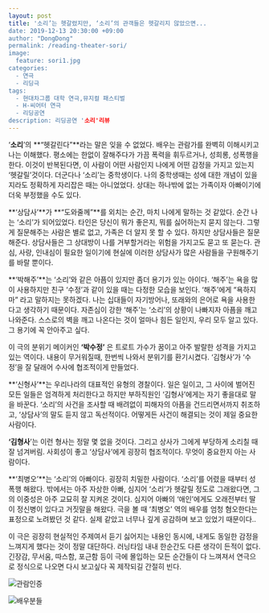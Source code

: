 ```yaml
---
layout: post
title: '소리’는 헷갈렸지만, ‘소리’의 관객들은 헷갈리지 않았으면...
date: 2019-12-13 20:30:00 +09:00
author: "DongDong"
permalink: /reading-theater-sori/
image:
  feature: sori1.jpg
categories:
  - 연극
  - 리딩극
tags:
  - 현대차그룹 대학 연극,뮤지컬 패스티벌
  - H-씨어터 연극
  - 리딩공연
description: 리딩공연 '소리'리뷰
---
```


‘**소리**’의 **“헷갈린다”**라는 말은 잊을 수 없었다. 배우는 관람가를 완벽히 이해시키고 나는 이해했다. 평소에는 한없이 잘해주다가 가끔 폭력을 휘두르거나, 성희롱, 성폭행을 한다. 이것이 반복된다면, 이 사람이 어떤 사람인지 나에게 어떤 감정을 가지고 있는지 ‘헷갈릴’것이다. 더군다나 ‘소리’는 중학생이다. 나의 중학생때는 성에 대한 개념이 있을지라도 정확하게 자리잡은 때는 아니었었다. 상대는 하나밖에 없는 가족이자 아빠이기에 더욱 부정했을 수도 있다.

**‘상담사’**가 **“도와줄께”**를 외치는 순간, 마치 나에게 말하는 것 같았다. 순간 나는 ‘소리’가 되어있었다. 타인은 당신이 뭐가 좋은지, 뭐를 싫어하는지 묻지 않는다. 그렇게 질문해주는 사람은 별로 없고, 가족은 더 알지 못 할 수 있다. 하지만 상담사들은 질문해준다. 상담사들은 그 상대방이 나를 거부할거라는 위험을 가지고도 묻고 또 묻는다. 관심, 사랑, 인내심이 필요한 일이기에 현실에 이러한 상담사가 많은 사람들을 구원해주기를 바랄 뿐이다.

**‘박해주’**는 ‘소리’와 같은 아픔이 있지만 좀더 용기가 있는 아이다. ‘해주’는 욕을 많이 사용하지만 친구 ‘수정’과 같이 있을 때는 다정한 모습을 보인다. ‘해주’에게 “욕하지마” 라고 말하지는 못하겠다. 나는 십대들이 자기방어나, 또래와의 은어로 욕을 사용한다고 생각하기 때문이다. 자존심이 강한 ‘해주’는 ‘소리’의 상황이 나빠지자 아픔을 깨고 나와준다. 스스로의 벽을 깨고 나온다는 것이 얼마나 힘든 일인지, 우리 모두 알고 있다. 그 용기에 꼭 안아주고 싶다.

이 극의 분위기 메이커인 **‘박수정’** 은 트로트 가수가 꿈이고 아주 발랄한 성격을 가지고 있는 역이다. 내용이 무거워질때, 한번씩 나와서 분위기를 환기시켰다. ‘김형사’가 ‘수정’을 잘 달래어 수사에 협조적이게 만들었다.

**‘신형사’**는 우리나라의 대표적인 유형의 경찰이다. 일은 일이고, 그 사이에 벌어진 모든 일들은 엄격하게 처리한다고 하지만 부하직원인 ‘김형사’에게는 자기 좋을대로 말을 바꾼다. ‘소리’의 사건을 조사할 때 배려없이 피해자의 아픔을 건드리면서까지 취조하고, ‘상담사’의 말도 듣지 않고 독선적이다. 어떻게든 사건이 해결되는 것이 제일 중요한 사람이다.

**‘김형사**’는 이런 형사는 정말 몇 없을 것이다. 그리고 상사가 그에게 부당하게 소리칠 때 잘 넘겨버림. 사회성이 좋고 ‘상담사’에게 굉장히 협조적이다. 무엇이 중요한지 아는 사람이다.

**‘최병오’**는 ‘소리’의 아빠이다. 굉장히 치밀한 사람이다. ‘소리’를 어렸을 때부터 성폭행 해왔다. 밖에서는 아주 자상한 아빠, 심지어 ‘소리’가 헷갈릴 정도로 그래왔다면, 그의 이중성은 아주 교묘히 잘 지켜온 것이다. 심지어 아빠의 ‘애인’에게도 오래전부터 딸이 정신병이 있다고 거짓말을 해왔다. 극을 볼 때 ‘최병오’ 역의 배우를 엄청 혐오한다는 표정으로 노려봤던 것 같다. 실제 같았고 너무나 깊게 공감하며 보고 있었기 때문이다..

이 극은 굉장히 현실적인 주제여서 듣기 싫어지는 내용인 동시에,  내게도 동일한 감정을 느껴지게 했다는 것이 정말 대단하다. 러닝타임 내내 한순간도 다른 생각이 든적이 없다. 긴장감, 무서움, 따스함, 포근함 등이 극에 몰입하는 모든 순간들이 다 느껴져서 연극으로 정식으로 나오면 다시 보고싶다  꼭 제작되길 간절히 빈다.



![관람인증](C:\Users\fitty\blog\img\post\01\sori2.jpg)

![배우분들](C:\Users\fitty\blog\img\post\01\sori3.jpg)
